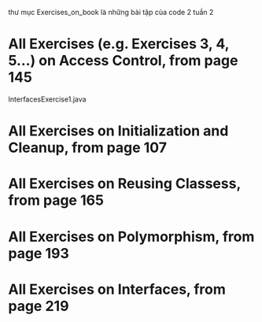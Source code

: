 thư mục Exercises_on_book là những bài tập của code 2 tuần 2
# All Exercises (e.g. Exercises 3, 4, 5…) on Access Control, from page 145
InterfacesExercise1.java

# All Exercises on Initialization and Cleanup, from page 107

# All Exercises on Reusing Classess, from page 165

# All Exercises on Polymorphism, from page 193

# All Exercises on Interfaces, from page 219
